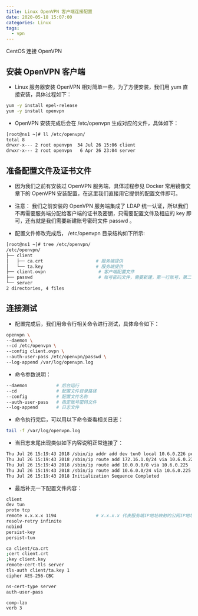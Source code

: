```yaml
---
title: Linux OpenVPN 客户端连接配置
date: 2020-05-18 15:07:00
categories: Linux
tags:
  - vpn
---
```


CentOS 连接 OpenVPN

<!--more-->

## 安装 OpenVPN 客户端

- Linux 服务器安装 OpenVPN 相对简单一些，为了方便安装，我们用 yum 直接安装，具体过程如下：

```bash
yum -y install epel-release
yum -y install openvpn
```

- OpenVPN 安装完成后会在 /etc/openvpn 生成对应的文件，具体如下：

```bash
[root@ns1 ~]# ll /etc/openvpn/
total 8
drwxr-x--- 2 root openvpn  34 Jul 26 15:06 client
drwxr-x--- 2 root openvpn   6 Apr 26 23:04 server
```

## 准备配置文件及证书文件

- 因为我们之前有安装过 OpenVPN 服务端，具体过程参见 Docker 常用镜像文章下的 OpenVPN 安装配置，在这里我们直接用它提供的配置文件即可。

- 注意： 我们之前安装的 OpenVPN 服务端集成了 LDAP 统一认证，所以我们不再需要服务端分配给客户端的证书及密钥，只需要配置文件及相应的 key 即可，还有就是我们需要新建账号密码文件 passwd 。

- 配置文件修改完成后， /etc/openvpn 目录结构如下所示:

```bash
[root@ns1 ~]# tree /etc/openvpn/
/etc/openvpn/
├── client
│   ├── ca.crt                    # 服务端提供
│   └── ta.key                    # 服务端提供
├── client.ovpn                    # 客户端配置文件
├── passwd                         # 账号密码文件，需要新建，第一行账号，第二行是密码
└── server
2 directories, 4 files
```

## 连接测试

- 配置完成后，我们用命令行相关命令进行测试，具体命令如下：

```bash
openvpn \
--daemon \
--cd /etc/openvpn \
--config client.ovpn \
--auth-user-pass /etc/openvpn/passwd \
--log-append /var/log/openvpn.log
```

- 命令参数说明：

```bash
--daemon           # 后台运行
--cd               # 配置文件目录路径
--config           # 配置文件名称
--auth-user-pass   # 指定账号密码文件
--log-append       # 日志文件
```

- 命令执行完后，可以用以下命令查看相关日志：

```bash
tail -f /var/log/openvpn.log
```

- 当日志末尾出现类似如下内容说明正常连接了：

```bash
Thu Jul 26 15:19:43 2018 /sbin/ip addr add dev tun0 local 10.6.0.226 peer 10.6.0.225
Thu Jul 26 15:19:43 2018 /sbin/ip route add 172.16.1.0/24 via 10.6.0.225
Thu Jul 26 15:19:43 2018 /sbin/ip route add 10.0.0.0/8 via 10.6.0.225
Thu Jul 26 15:19:43 2018 /sbin/ip route add 10.6.0.0/24 via 10.6.0.225
Thu Jul 26 15:19:43 2018 Initialization Sequence Completed
```

- 最后补充一下配置文件内容：

```bash
client
dev tun
proto tcp
remote x.x.x.x 1194               # x.x.x.x 代表服务端IP地址映射的公网IP地址
resolv-retry infinite
nobind
persist-key
persist-tun

ca client/ca.crt
;cert client.crt
;key client.key
remote-cert-tls server
tls-auth client/ta.key 1
cipher AES-256-CBC

ns-cert-type server
auth-user-pass

comp-lzo
verb 3
```
